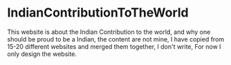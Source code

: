 # IndianContributionToTheWorld
This website is about the Indian Contribution to the world, and why one should be proud to be a Indian, the content are not mine, I have copied from 15-20 different websites and merged  them together, I don't write, For now I only design the website. 
